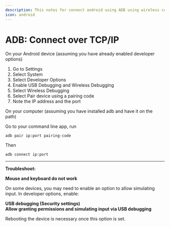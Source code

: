 ```yaml
---
description: This notes for connect android using ADB using wireless connection
icon: android
---
```


# ADB: Connect over TCP/IP

On your Android device (assuming you have already enabled developer options)

1. Go to Settings
2. Select System
3. Select Developer Options
4. Enable USB Debugging and Wireless Debugging
5. Select Wireless Debugging
6. Select Pair device using a pairing code
7. Note the IP address and the port

On your computer (assuming you have installed adb and have it on the path)

Go to your command line app, run&#x20;

```
adb pair ip:port pairing-code
```

Then

```
adb connect ip:port
```

***

**Troubleshoot:**

**Mouse and keyboard do not work**

On some devices, you may need to enable an option to allow simulating input. In developer options, enable:

**USB debugging (Security settings)**\
**Allow granting permissions and simulating input via USB debugging**

Rebooting the device is necessary once this option is set.
